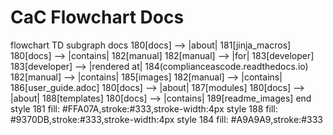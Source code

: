 # CaC Flowchart Docs

<div class="mermaid" style="width=100%;">
flowchart TD
    subgraph docs
    180[docs] --> |about| 181[jinja_macros]
    180[docs] --> |contains| 182[manual]
        182[manual] --> |for| 183[developer]
            183[developer] --> |rendered at| 184(complianceascode.readthedocs.io)
        182[manual] --> |contains| 185[images]
        182[manual] --> |contains| 186[user_guide.adoc]
    180[docs] --> |about| 187[modules]
    180[docs] --> |about| 188[templates]
    180[docs] --> |contains| 189[readme_images]
    end
    style 181 fill: #FFA07A,stroke:#333,stroke-width:4px
    style 188 fill: #9370DB,stroke:#333,stroke-width:4px
    style 184 fill: #A9A9A9,stroke:#333
</div>

<script src="https://cdn.jsdelivr.net/npm/mermaid/dist/mermaid.min.js"></script>


